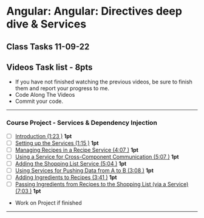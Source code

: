 # Angular: Angular: Directives deep dive & Services
## Class Tasks 11-09-22

## Videos Task list - 8pts
- If you have not finished watching the previous videos, be sure to finish them and report your progress to me. 
- Code Along The Videos
- Commit your code.

<hr>

### Course Project - Services & Dependency Injection
- [ ] [Introduction (1:23 )](https://pro.academind.com/courses/765847/lectures/13902310) **1pt**
- [ ] [Setting up the Services (1:15 )](https://pro.academind.com/courses/765847/lectures/13902314) **1pt**
- [ ] [Managing Recipes in a Recipe Service (4:07 )](https://pro.academind.com/courses/765847/lectures/13902316) **1pt**
- [ ] [Using a Service for Cross-Component Communication (5:07 )](https://pro.academind.com/courses/765847/lectures/13902313) **1pt**
- [ ] [Adding the Shopping List Service (5:04 )](https://pro.academind.com/courses/765847/lectures/13902312) **1pt**
- [ ] [Using Services for Pushing Data from A to B (3:08 )](https://pro.academind.com/courses/765847/lectures/13902309) **1pt**
- [ ] [Adding Ingredients to Recipes (3:41 )](https://pro.academind.com/courses/765847/lectures/13902317) **1pt**
- [ ] [Passing Ingredients from Recipes to the Shopping List (via a Service) (7:03 )](https://pro.academind.com/courses/765847/lectures/13902315) **1pt**

- Work on Project if finished
<hr>
